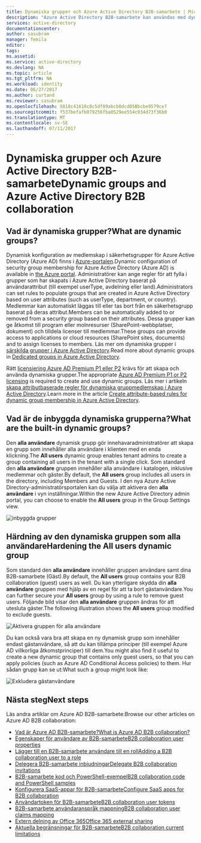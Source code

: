 ```yaml
---
title: Dynamiska grupper och Azure Active Directory B2B-samarbete | Microsoft Docs
description: "Azure Active Directory B2B-samarbete kan användas med dynamiska grupper i Azure AD"
services: active-directory
documentationcenter: 
author: sasubram
manager: femila
editor: 
tags: 
ms.assetid: 
ms.service: active-directory
ms.devlang: NA
ms.topic: article
ms.tgt_pltfrm: NA
ms.workload: identity
ms.date: 06/27/2017
ms.author: curtand
ms.reviewer: sasubram
ms.openlocfilehash: 5818c41610c8c5df89abcb0dcd058bcbe9579ce7
ms.sourcegitcommit: f537befafb079256fba0529ee554c034d73f36b0
ms.translationtype: MT
ms.contentlocale: sv-SE
ms.lasthandoff: 07/11/2017
---
```

# <a name="dynamic-groups-and-azure-active-directory-b2b-collaboration"></a><span data-ttu-id="7248d-103">Dynamiska grupper och Azure Active Directory B2B-samarbete</span><span class="sxs-lookup"><span data-stu-id="7248d-103">Dynamic groups and Azure Active Directory B2B collaboration</span></span>

## <a name="what-are-dynamic-groups"></a><span data-ttu-id="7248d-104">Vad är dynamiska grupper?</span><span class="sxs-lookup"><span data-stu-id="7248d-104">What are dynamic groups?</span></span>
<span data-ttu-id="7248d-105">Dynamisk konfiguration av medlemskap i säkerhetsgrupper för Azure Active Directory (Azure AD) finns i [Azure-portalen](https://portal.azure.com).</span><span class="sxs-lookup"><span data-stu-id="7248d-105">Dynamic configuration of security group membership for Azure Active Directory (Azure AD) is available in [the Azure portal](https://portal.azure.com).</span></span> <span data-ttu-id="7248d-106">Administratörer kan ange regler för att fylla i grupper som har skapats i Azure Active Directory baserat på användarattribut (till exempel userType, avdelning eller land).</span><span class="sxs-lookup"><span data-stu-id="7248d-106">Administrators can set rules to populate groups that are created in Azure Active Directory based on user attributes (such as userType, department, or country).</span></span> <span data-ttu-id="7248d-107">Medlemmar kan automatiskt läggas till eller tas bort från en säkerhetsgrupp baserat på deras attribut.</span><span class="sxs-lookup"><span data-stu-id="7248d-107">Members can be automatically added to or removed from a security group based on their attributes.</span></span> <span data-ttu-id="7248d-108">Dessa grupper kan ge åtkomst till program eller molnresurser (SharePoint-webbplatser, dokument) och tilldela licenser till medlemmar.</span><span class="sxs-lookup"><span data-stu-id="7248d-108">These groups can provide access to applications or cloud resources (SharePoint sites, documents) and to assign licenses to members.</span></span> <span data-ttu-id="7248d-109">Läs mer om dynamiska grupper i [särskilda grupper i Azure Active Directory](active-directory-accessmanagement-dedicated-groups.md).</span><span class="sxs-lookup"><span data-stu-id="7248d-109">Read more about dynamic groups in [Dedicated groups in Azure Active Directory](active-directory-accessmanagement-dedicated-groups.md).</span></span>

<span data-ttu-id="7248d-110">Rätt [licensiering Azure AD Premium P1 eller P2](https://azure.microsoft.com/pricing/details/active-directory/) krävs för att skapa och använda dynamiska grupper.</span><span class="sxs-lookup"><span data-stu-id="7248d-110">The appropriate [Azure AD Premium P1 or P2 licensing](https://azure.microsoft.com/pricing/details/active-directory/) is required to create and use dynamic groups.</span></span> <span data-ttu-id="7248d-111">Läs mer i artikeln [skapa attributbaserade regler för dynamiska gruppmedlemskap i Azure Active Directory](active-directory-groups-dynamic-membership-azure-portal.md).</span><span class="sxs-lookup"><span data-stu-id="7248d-111">Learn more in the article [Create attribute-based rules for dynamic group membership in Azure Active Directory](active-directory-groups-dynamic-membership-azure-portal.md).</span></span>

## <a name="what-are-the-built-in-dynamic-groups"></a><span data-ttu-id="7248d-112">Vad är de inbyggda dynamiska grupperna?</span><span class="sxs-lookup"><span data-stu-id="7248d-112">What are the built-in dynamic groups?</span></span>
<span data-ttu-id="7248d-113">Den **alla användare** dynamisk grupp gör innehavaradministratörer att skapa en grupp som innehåller alla användare i klienten med en enda klickning.</span><span class="sxs-lookup"><span data-stu-id="7248d-113">The **All users** dynamic group enables tenant admins to create a group containing all users in the tenant with a single click.</span></span> <span data-ttu-id="7248d-114">Som standard den **alla användare** gruppen innehåller alla användare i katalogen, inklusive medlemmar och gäster.</span><span class="sxs-lookup"><span data-stu-id="7248d-114">By default, the **All users** group includes all users in the directory, including Members and Guests.</span></span>
<span data-ttu-id="7248d-115">I den nya Azure Active Directory-administratörsportalen kan du välja att aktivera den **alla användare** i vyn inställningar.</span><span class="sxs-lookup"><span data-stu-id="7248d-115">Within the new Azure Active Directory admin portal, you can choose to enable the **All users** group in the Group Settings view.</span></span>

![inbyggda grupper](media/active-directory-b2b-dynamic-groups/built-in-groups.png)

## <a name="hardening-the-all-users-dynamic-group"></a><span data-ttu-id="7248d-117">Härdning av den dynamiska gruppen som alla användare</span><span class="sxs-lookup"><span data-stu-id="7248d-117">Hardening the All users dynamic group</span></span>
<span data-ttu-id="7248d-118">Som standard den **alla användare** innehåller gruppen användare samt dina B2B-samarbete (Gäst).</span><span class="sxs-lookup"><span data-stu-id="7248d-118">By default, the **All users** group contains your B2B collaboration (guest) users as well.</span></span> <span data-ttu-id="7248d-119">Du kan ytterligare skydda din **alla användare** gruppen med hjälp av en regel för att ta bort gästanvändare.</span><span class="sxs-lookup"><span data-stu-id="7248d-119">You can further secure your **All users** group by using a rule to remove guest users.</span></span> <span data-ttu-id="7248d-120">Följande bild visar den **alla användare** gruppen ändras för att utesluta gäster.</span><span class="sxs-lookup"><span data-stu-id="7248d-120">The following illustration shows the **All users** group modified to exclude guests.</span></span>

![Aktivera gruppen för alla användare](media/active-directory-b2b-dynamic-groups/enable-all-users-group.png)

<span data-ttu-id="7248d-122">Du kan också vara bra att skapa en ny dynamisk grupp som innehåller endast gästanvändare, så att du kan tillämpa principer (till exempel Azure AD villkorliga åtkomstprinciper) till dem.</span><span class="sxs-lookup"><span data-stu-id="7248d-122">You might also find it useful to create a new dynamic group that contains only guest users, so that you can apply policies (such as Azure AD Conditional Access policies) to them.</span></span>
<span data-ttu-id="7248d-123">Hur sådan grupp kan se ut:</span><span class="sxs-lookup"><span data-stu-id="7248d-123">What such a group might look like:</span></span>

![Exkludera gästanvändare](media/active-directory-b2b-dynamic-groups/exclude-guest-users.png)

## <a name="next-steps"></a><span data-ttu-id="7248d-125">Nästa steg</span><span class="sxs-lookup"><span data-stu-id="7248d-125">Next steps</span></span>

<span data-ttu-id="7248d-126">Läs andra artiklar om Azure AD B2B-samarbete:</span><span class="sxs-lookup"><span data-stu-id="7248d-126">Browse our other articles on Azure AD B2B collaboration:</span></span>

* [<span data-ttu-id="7248d-127">Vad är Azure AD B2B-samarbete?</span><span class="sxs-lookup"><span data-stu-id="7248d-127">What is Azure AD B2B collaboration?</span></span>](active-directory-b2b-what-is-azure-ad-b2b.md)
* [<span data-ttu-id="7248d-128">Egenskaper för användare av B2B-samarbete</span><span class="sxs-lookup"><span data-stu-id="7248d-128">B2B collaboration user properties</span></span>](active-directory-b2b-user-properties.md)
* [<span data-ttu-id="7248d-129">Lägger till en B2B-samarbete användare till en roll</span><span class="sxs-lookup"><span data-stu-id="7248d-129">Adding a B2B collaboration user to a role</span></span>](active-directory-b2b-add-guest-to-role.md)
* [<span data-ttu-id="7248d-130">Delegera B2B-samarbete inbjudningar</span><span class="sxs-lookup"><span data-stu-id="7248d-130">Delegate B2B collaboration invitations</span></span>](active-directory-b2b-delegate-invitations.md)
* [<span data-ttu-id="7248d-131">B2B-samarbete kod och PowerShell-exempel</span><span class="sxs-lookup"><span data-stu-id="7248d-131">B2B collaboration code and PowerShell samples</span></span>](active-directory-b2b-code-samples.md)
* [<span data-ttu-id="7248d-132">Konfigurera SaaS-appar för B2B-samarbete</span><span class="sxs-lookup"><span data-stu-id="7248d-132">Configure SaaS apps for B2B collaboration</span></span>](active-directory-b2b-configure-saas-apps.md)
* [<span data-ttu-id="7248d-133">Användartoken för B2B-samarbete</span><span class="sxs-lookup"><span data-stu-id="7248d-133">B2B collaboration user tokens</span></span>](active-directory-b2b-user-token.md)
* [<span data-ttu-id="7248d-134">B2B-samarbete användaranspråk mappning</span><span class="sxs-lookup"><span data-stu-id="7248d-134">B2B collaboration user claims mapping</span></span>](active-directory-b2b-claims-mapping.md)
* [<span data-ttu-id="7248d-135">Extern delning av Office 365</span><span class="sxs-lookup"><span data-stu-id="7248d-135">Office 365 external sharing</span></span>](active-directory-b2b-o365-external-user.md)
* [<span data-ttu-id="7248d-136">Aktuella begränsningar för B2B-samarbete</span><span class="sxs-lookup"><span data-stu-id="7248d-136">B2B collaboration current limitations</span></span>](active-directory-b2b-current-limitations.md)
